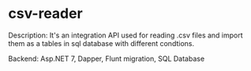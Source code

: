 # csv-reader

Description: It's an integration API used for reading .csv files and import them as a tables in sql database with different condtions.

Backend: Asp.NET 7, Dapper, Flunt migration, SQL Database
